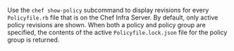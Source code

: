 Use the `chef show-policy` subcommand to display revisions for every
`Policyfile.rb` file that is on the Chef Infra Server. By default, only
active policy revisions are shown. When both a policy and policy group
are specified, the contents of the active `Policyfile.lock.json` file
for the policy group is returned.
